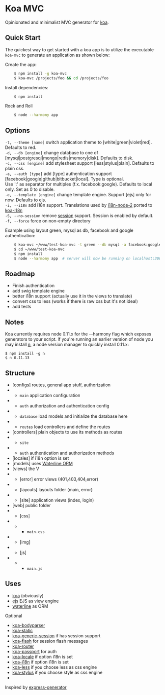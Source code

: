 # Koa MVC

  Opinionated and minimalist MVC generator for [koa](http://koajs.com).

## Quick Start

 The quickest way to get started with a koa app is to utilize the executable `koa-mvc` to generate an application as shown below:

 Create the app:

```bash
    $ npm install -g koa-mvc
    $ koa-mvc /projects/foo && cd /projects/foo
```

 Install dependencies:

```bash
    $ npm install
```

 Rock and Roll

```bash
    $ node --harmony app
```

## Options

 `-t, --theme [name]` switch application theme to <name> [white|green|violet|red]. Defaults to red.  
 `-d, --db [engine]`  change database <engine> to one of [mysql|postgresql|mongo|redis|memory|disk]. Defaults to disk.  
 `-c, --css [engine]`  add stylesheet <engine> support [less|stylus|plain]. Defaults to plain css.  
 `-a, --auth [type]`  add [type] authentication support [facebook|google|github|bitbucket|local]. Type is optional.  
   Use ':' as separator for multiples (f.x. facebook:google). Defaults to local only. Set as 0 to disable.  
 `-e, --template [engine]`  change template engine. Support [ejs] only for now. Defaults to ejs.  
 `-i, --i18n`  add i18n support. Translations used by [i18n-node-2](https://github.com/jeresig/i18n-node-2) ported to [koa-i18n](https://github.com/fundon/koa-i18n)  
 `-S, --no-session`  remove [session](https://github.com/koajs/generic-session) support. Session is enabled by default.  
 `-f, --force`   force on non-empty directory  
   
   Example using layout green, mysql as db, facebook and google authentication:
   
```bash
    $ koa-mvc ~/www/test-koa-mvc -t green --db mysql -a facebook:google
    $ cd ~/www/test-koa-mvc
    $ npm install
    $ node --harmony app  # server will now be running on localhost:3000
```

## Roadmap

+ Finish authentication
+ add swig template engine
+ better i18n support (actually use it in the views to translate)
+ convert css to less (works if there is raw css but it's not ideal)
+ add tests

## Notes
  
 Koa currently requires node 0.11.x for the --harmony flag which exposes generators to your script. If you're running an earlier version of node you may install [n](https://github.com/visionmedia/n), a node version manager to quickly install 0.11.x:

```
$ npm install -g n
$ n 0.11.13
```

## Structure

+ [configs] routes, general app stuff, authorization
+ - `main` application configuration
+ - `auth` authorization and authentication config
+ - `database` load models and initialize the database here
+ - `routes` load controllers and define the routes
+ [controllers] plain objects to use its methods as routes
+ - `site`
+ - `auth` authentication and authorization methods
+ [locales] if i18n option is set
+ [models] uses [Waterline ORM](https://github.com/balderdashy/waterline/)
+ [views] the V
+ - [error] error views (401,403,404,error)
+ - [layouts] layouts folder (main, error)
+ - [site] application views (index, login)
+ [web] public folder
+ - [css]
+ - - `main.css`
+ - [img]
+ - [js]
+ - - `main.js`

## Uses

+ [koa](http://koajs.com) (obviously)
+ [ejs](https://github.com/koajs/ejs) EJS as view engine
+ [waterline](https://github.com/balderdashy/waterline) as ORM

Optional

+ [koa-bodyparser](https://github.com/koajs/body-parser)
+ [koa-static](https://github.com/koajs/static)
+ [koa-generic-session](https://github.com/koajs/generic-session) if has session support
+ [koa-flash](https://github.com/rickharrison/koa-flash) for session flash messages
+ [koa-router](https://github.com/alexmingoia/koa-router)
+ [koa-passport](https://github.com/rkusa/koa-passport) for auth
+ [koa-locale](https://github.com/fundon/koa-locale) if option i18n is set
+ [koa-i18n](https://github.com/fundon/koa-i18n) if option i18n is set
+ [koa-less](https://github.com/chosecz/koa-less) if you choose less as css engine
+ [koa-stylus](https://github.com/yosssi/koa-stylus) if you choose style as css engine
+

Inspired by [express-generator](https://github.com/expressjs/generator)
